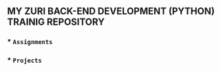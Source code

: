 ## MY ZURI BACK-END DEVELOPMENT (PYTHON) TRAINIG REPOSITORY

### * ```Assignments```
### * ```Projects```